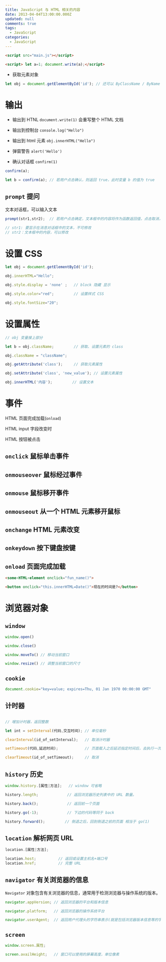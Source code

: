 ```yaml
---
title: JavaScript 与 HTML 相关的内容
date: 2013-04-04T13:00:00.000Z
updated: null
comments: true
tags:
  - JavaScript
categories:
  - JavaScript
---
```


```html
<script src="main.js"></script>

<script> let a=1; document.write(a);</script>
```

<!--more-->

* 获取元素对象

```js
let obj = document.getElementById('id'); // 还可以 ByClassName / ByName
```

# 输出

* 输出到 HTNL `document.write(1)` 会重写整个 HTML 文档

* 输出到控制台 `console.log("Hello")`

* 输出到 html 元素 `obj.innerHTML("Hello")`

* 弹窗警告 `alert('Hello')`

* 确认对话框 `confirm(1)`

```javascript
confirm(a);

let b = confirm(a); // 若用户点击确认，则返回 true，此时变量 b 的值为 true
```

## `prompt` 提问

文本对话框，可以输入文本

```javascript
prompt(str1,str2);  // 若用户点击确定，文本框中的内容将作为函数返回值，点击取消，将返回 null

// str1: 要显示在消息对话框中的文本，不可修改
// str2：文本框中的内容，可以修改
```

# 设置 CSS

```js
let obj = document.getElementById('id');

obj.innerHTML="Hello";

obj.style.display = 'none' ;   // block 隐藏 显示

obj.style.color="red";         // 设置样式 CSS

obj.style.fontSize="20";
```

# 设置属性

```js
// obj 变量接上部分

let b = obj.className;         // 获取、设置元素的 class

obj.className = "className";

obj.getAttribute('class');     // 获取元素属性

obj.setAttribute('class', 'new_value'); // 设置元素属性

obj.innerHTML('内容');         // 设置文本
```

# 事件

HTML 页面完成加载(`onload`)

HTML input 字段改变时

HTML 按钮被点击

## `onclick` 鼠标单击事件

## `onmouseover` 鼠标经过事件

## `onmouse` 鼠标移开事件

## `onmouseout` 从一个 HTML 元素移开鼠标

## `onchange` HTML 元素改变

## `onkeydown` 按下键盘按键

## `onload` 页面完成加载

```html
<some-HTML-element onclick="fun_name()">

<button onclick="this.innerHTML=Date()">现在的时间是?</button>
```

# 浏览器对象

## `window`

```js
window.open()

window.close()

window.moveTo() // 移动当前窗口

window.resize() // 调整当前窗口的尺寸
```

## `cookie`

```js
document.cookie="key=value; expires=Thu, 01 Jan 1970 00:00:00 GMT"
```

## 计时器

```javascript

// 增加计时器，返回整数

let int = setInterval(代码,交互时间); // 单位毫秒

clearInterval(id_of_setInterval);   // 取消计时器

setTimeout(代码,延迟时间);            // 页面载入之后延迟指定时间后，去执行一次表达式，仅执行一次，和上边一样，返回整数

clearTimeout(id_of_setTimeout);     // 取消
```

## `history` 历史

```javascript
window.history.[属性|方法];   // window 可省略

history.length;             // 返回浏览器历史列表中的 URL 数量。

history.back();             // 返回前一个页面

history.go(-1);             // 下边的代码等同于 back

history.forward();         // 倒退之后，回到倒退之前的页面 相当于 go(1)
```

## `location` 解析网页 URL

```javascript
location.[属性|方法];

location.host;          // 返回或设置主机名+端口号
location.href;          // 完整 URL
```

## `navigator` 有关浏览器的信息

`Navigator` 对象包含有关浏览器的信息，通常用于检测浏览器与操作系统的版本。

```javascript
navigator.appVersion; // 返回浏览器的平台和版本信息

navigator.platform;   // 返回浏览器的操作系统平台

navigator.userAgent;  // 返回用户代理头的字符串表示(就是包括浏览器版本信息等的字符串)
```

## `screen`

```javascript
window.screen.属性;

screen.availHeight;   // 窗口可以使用的屏幕高度，单位像素
```
